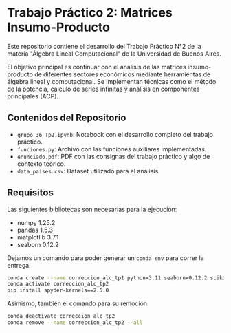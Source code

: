 # Trabajo Práctico 2: Matrices Insumo-Producto

Este repositorio contiene el desarrollo del Trabajo Práctico N°2 de la materia "Álgebra Lineal Computacional" de la Universidad de Buenos Aires. 

El objetivo principal es continuar con el analisis de las matrices insumo-producto de diferentes sectores económicos mediante herramientas de álgebra lineal y computacional. Se implementan técnicas como el método de la potencia, cálculo de series infinitas y análisis en componentes principales (ACP).

## Contenidos del Repositorio

- `grupo_36_Tp2.ipynb`: Notebook con el desarrollo completo del trabajo práctico.
- `funciones.py`: Archivo con las funciones auxiliares implementadas.
- `enunciado.pdf`: PDF con las consignas del trabajo práctico y algo de contexto teórico.
- `data_paises.csv`: Dataset utilizado para el análisis.

## Requisitos

Las siguientes bibliotecas son necesarias para la ejecución:

- numpy 1.25.2
- pandas 1.5.3
- matplotlib 3.7.1
- seaborn 0.12.2

Dejamos un comando para poder generar un `conda env` para correr la entrega.
```bash
conda create --name correccion_alc_tp1 python=3.11 seaborn=0.12.2 scikit-learn=1.2.2 matplotlib=3.7.1 numpy=1.25.2 pandas=1.5.3
conda activate correccion_alc_tp2
pip install spyder-kernels==2.5.0
```
Asimismo, también el comando para su remoción.
```bash
conda deactivate correccion_alc_tp2
conda remove --name correccion_alc_tp2 --all
```
